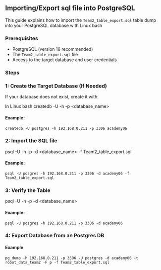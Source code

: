 ## Importing/Export sql file into PostgreSQL

This guide explains how to import the `Team2_table_export.sql` table dump into your PostgreSQL database with Linux bash

### Prerequisites

- PostgreSQL (version 16 recommended)
- The `Team2_table_export.sql` file
- Access to the target database and user credentials

### Steps

### 1: Create the Target Database (If Needed)

If your database does not exist, create it with:

In Linux bash
createdb -U <username> -h <host> -p <port> <database_name>

#### Example:
    createdb -U postgres -h 192.168.0.211 -p 3306 academy06

### 2: Import the SQL file

psql -U <username> -h <host> -p <port> -d <database_name> -f Team2_table_export.sql

#### Example:
    psql -U posgres -h 192.168.0.211 -p 3306 -d academy06 -f Team2_table_export.sql

### 3: Verify the Table

psql -U <username> -h <host> -p <port> -d <database_name>

#### Example:
    psql -U posgres -h 192.168.0.211 -p 3306 -d academy06

### 4: Export Database from an Postgres DB

#### Example
    pg_dump -h 192.168.0.211 -p 3306 -U postgres -d academy06 -t robot_data_team2 -F p -f Team2_table_export.sql